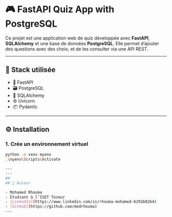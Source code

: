 # 🎮 FastAPI Quiz App with PostgreSQL

Ce projet est une application web de quiz développée avec **FastAPI**, **SQLAlchemy** et une base de données **PostgreSQL**. Elle permet d’ajouter des questions avec des choix, et de les consulter via une API REST.

---

## 🚀 Stack utilisée

- 🔧 FastAPI
- 🗃️ PostgreSQL
- 🧠 SQLAlchemy
- ⚙️ Uvicorn
- 📦 Pydantic

---

## ⚙️ Installation

### 1. Crée un environnement virtuel

```bash
python -m venv myenv
.\myenv\Scripts\Activate

---
---
##
## 🧠 Auteur

- Mohamed Rhouma  
- Étudiant à l’ISET Tozeur  
- [LinkedIn](https://www.linkedin.com/in/rhouma-mohamed-6291b02b4)  
- [GitHub](https://github.com/medrhouma)
---
